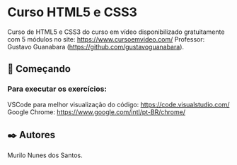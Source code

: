 # Curso HTML5 e CSS3

Curso de HTML5 e CSS3 do curso em vídeo disponibilizado gratuitamente com 5 módulos no site: https://www.cursoemvideo.com/
Professor: Gustavo Guanabara (https://github.com/gustavoguanabara). 

## 🚀 Começando

### Para executar os exercícios: 

VSCode para melhor visualização do código: https://code.visualstudio.com/ 
Google Chrome: https://www.google.com/intl/pt-BR/chrome/ 

## ✒️ Autores
Murilo Nunes dos Santos.

